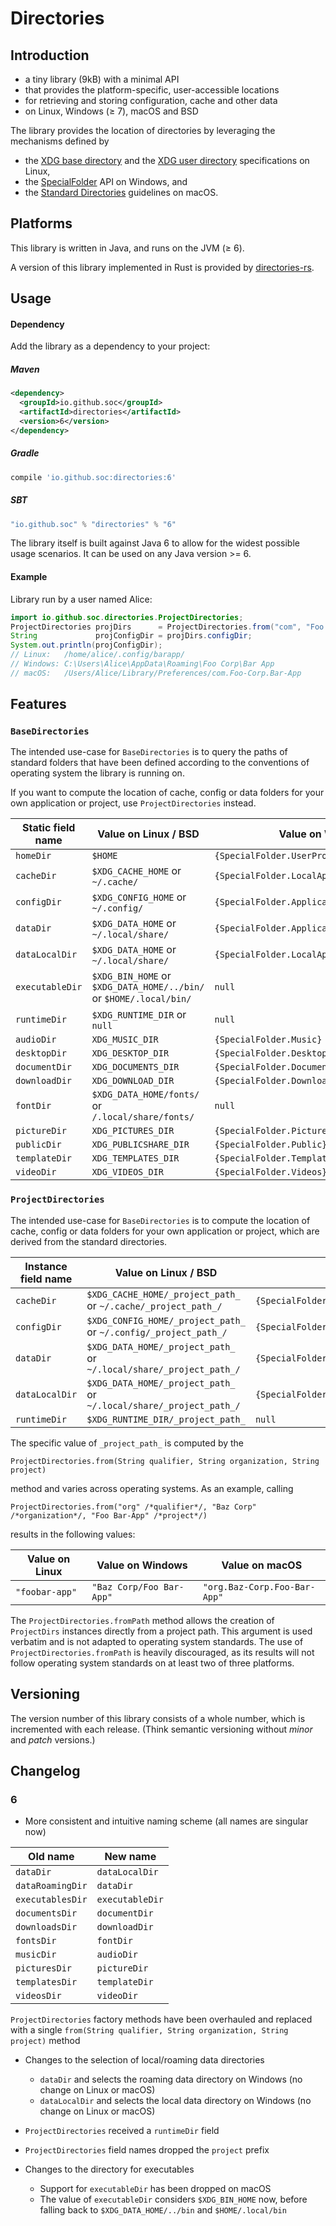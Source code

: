 # Directories

## Introduction

- a tiny library (9kB) with a minimal API
- that provides the platform-specific, user-accessible locations
- for retrieving and storing configuration, cache and other data
- on Linux, Windows (≥ 7), macOS and BSD

The library provides the location of directories by leveraging the mechanisms defined by
- the [XDG base directory](https://standards.freedesktop.org/basedir-spec/basedir-spec-latest.html) and
  the [XDG user directory](https://www.freedesktop.org/wiki/Software/xdg-user-dirs/) specifications on Linux,
- the [SpecialFolder](https://msdn.microsoft.com/en-us/library/system.environment.specialfolder.aspx) API on Windows, and
- the [Standard Directories](https://developer.apple.com/library/content/documentation/FileManagement/Conceptual/FileSystemProgrammingGuide/FileSystemOverview/FileSystemOverview.html#//apple_ref/doc/uid/TP40010672-CH2-SW6)
  guidelines on macOS.

## Platforms

This library is written in Java, and runs on the JVM (≥ 6).

A version of this library implemented in Rust is provided by [directories-rs](https://github.com/soc/directories-rs).

## Usage

#### Dependency

Add the library as a dependency to your project:

##### Maven
```xml
<dependency>
  <groupId>io.github.soc</groupId>
  <artifactId>directories</artifactId>
  <version>6</version>
</dependency>
```
##### Gradle
```groovy
compile 'io.github.soc:directories:6'
```

##### SBT
```scala
"io.github.soc" % "directories" % "6"
```

The library itself is built against Java 6 to allow for the widest possible usage scenarios.
It can be used on any Java version >= 6.

#### Example

Library run by a user named Alice:

```java
import io.github.soc.directories.ProjectDirectories;
ProjectDirectories projDirs      = ProjectDirectories.from("com", "Foo Corp",  "Bar App");
String             projConfigDir = projDirs.configDir;
System.out.println(projConfigDir);
// Linux:   /home/alice/.config/barapp/
// Windows: C:\Users\Alice\AppData\Roaming\Foo Corp\Bar App
// macOS:   /Users/Alice/Library/Preferences/com.Foo-Corp.Bar-App
```

## Features

### `BaseDirectories`

The intended use-case for `BaseDirectories` is to query the paths of standard folders
that have been defined according to the conventions of operating system the library is running on.

If you want to compute the location of cache, config or data folders for your own application or project, use `ProjectDirectories` instead.

| Static field name | Value on Linux / BSD                                               | Value on Windows                              | Value on macOS                       |
| ----------------- | ------------------------------------------------------------------ | --------------------------------------------- | ------------------------------------ |
| `homeDir`         | `$HOME`                                                            | `{SpecialFolder.UserProfile}`                 | `$HOME`                              |
| `cacheDir`        | `$XDG_CACHE_HOME`  or `~/.cache/`                                  | `{SpecialFolder.LocalApplicationData}/cache/` | `$HOME/Library/Caches/`              |
| `configDir`       | `$XDG_CONFIG_HOME` or `~/.config/`                                 | `{SpecialFolder.ApplicationData}`             | `$HOME/Library/Preferences/`         |
| `dataDir`         | `$XDG_DATA_HOME`   or `~/.local/share/`                            | `{SpecialFolder.ApplicationData}`             | `$HOME/Library/Application Support/` |
| `dataLocalDir`    | `$XDG_DATA_HOME`   or `~/.local/share/`                            | `{SpecialFolder.LocalApplicationData}`        | `$HOME/Library/Application Support/` |
| `executableDir`   | `$XDG_BIN_HOME` or `$XDG_DATA_HOME/../bin/` or `$HOME/.local/bin/` | `null`                                        | `null`                               |
| `runtimeDir`      | `$XDG_RUNTIME_DIR` or `null`                                       | `null`                                        | `null`                               |
| `audioDir`        | `XDG_MUSIC_DIR`                                                    | `{SpecialFolder.Music}`                       | `$HOME/Music/`                       |
| `desktopDir`      | `XDG_DESKTOP_DIR`                                                  | `{SpecialFolder.Desktop}`                     | `$HOME/Desktop/`                     |
| `documentDir`     | `XDG_DOCUMENTS_DIR`                                                | `{SpecialFolder.Documents}`                   | `$HOME/Documents/`                   |
| `downloadDir`     | `XDG_DOWNLOAD_DIR`                                                 | `{SpecialFolder.Downloads}`                   | `$HOME/Downloads/`                   |
| `fontDir`         | `$XDG_DATA_HOME/fonts/` or `/.local/share/fonts/`                  | `null`                                        | `$HOME/Library/Fonts/`               |
| `pictureDir`      | `XDG_PICTURES_DIR`                                                 | `{SpecialFolder.Pictures}`                    | `$HOME/Pictures/`                    |
| `publicDir`       | `XDG_PUBLICSHARE_DIR`                                              | `{SpecialFolder.Public}`                      | `$HOME/Public/`                      |
| `templateDir`     | `XDG_TEMPLATES_DIR`                                                | `{SpecialFolder.Templates}`                   | `null`                               |
| `videoDir`        | `XDG_VIDEOS_DIR`                                                   | `{SpecialFolder.Videos}`                      | `$HOME/Movies/`                      |

### `ProjectDirectories`

The intended use-case for `BaseDirectories` is to compute the location of cache, config or data folders for your own application or project,
which are derived from the standard directories.

| Instance field name | Value on Linux / BSD                                                | Value on Windows                                             | Value on macOS                                      |
| ------------------- | ------------------------------------------------------------------- | ------------------------------------------------------------ | --------------------------------------------------- |
| `cacheDir`          | `$XDG_CACHE_HOME/_project_path_` or `~/.cache/_project_path_/`      | `{SpecialFolder.LocalApplicationData}/_project_path_/cache/` | `$HOME/Library/Caches/_project_path_/`              |
| `configDir`         | `$XDG_CONFIG_HOME/_project_path_`  or `~/.config/_project_path_/`   | `{SpecialFolder.ApplicationData}/_project_path_/`            | `$HOME/Library/Preferences/_project_path_/`         |
| `dataDir`           | `$XDG_DATA_HOME/_project_path_` or `~/.local/share/_project_path_/` | `{SpecialFolder.ApplicationData}/_project_path_/`            | `$HOME/Library/Application Support/_project_path_/` |
| `dataLocalDir`      | `$XDG_DATA_HOME/_project_path_` or `~/.local/share/_project_path_/` | `{SpecialFolder.LocalApplicationData}/_project_path_/`       | `$HOME/Library/Application Support/_project_path_/` |
| `runtimeDir`        | `$XDG_RUNTIME_DIR/_project_path_`                                   | `null`                                                       | `null`                                              |

The specific value of `_project_path_` is computed by the

    ProjectDirectories.from(String qualifier, String organization, String project)

method and varies across operating systems. As an example, calling

    ProjectDirectories.from("org" /*qualifier*/, "Baz Corp" /*organization*/, "Foo Bar-App" /*project*/)

results in the following values:


| Value on Linux | Value on Windows         | Value on macOS               |
| -------------- | ------------------------ | ---------------------------- |
| `"foobar-app"` | `"Baz Corp/Foo Bar-App"` | `"org.Baz-Corp.Foo-Bar-App"` |

The `ProjectDirectories.fromPath` method allows the creation of `ProjectDirs` instances directly from a project path.
This argument is used verbatim and is not adapted to operating system standards.
The use of `ProjectDirectories.fromPath` is heavily discouraged, as its results will not follow operating system standards on at least two of three platforms.

## Versioning

The version number of this library consists of a whole number, which is incremented with each release.
(Think semantic versioning without _minor_ and _patch_ versions.)

## Changelog

### 6

- More consistent and intuitive naming scheme (all names are singular now)

| Old name                | New name              |
| ----------------------- | --------------------- |
| `dataDir`               | `dataLocalDir`        |
| `dataRoamingDir`        | `dataDir`             |
| `executablesDir`        | `executableDir`       |
| `documentsDir`          | `documentDir`         |
| `downloadsDir`          | `downloadDir`         |
| `fontsDir`              | `fontDir`             |
| `musicDir`              | `audioDir`            |
| `picturesDir`           | `pictureDir`          |
| `templatesDir`          | `templateDir`         |
| `videosDir`             | `videoDir`            |

`ProjectDirectories` factory methods have been overhauled and replaced with a single `from(String qualifier, String organization, String project)` method

- Changes to the selection of local/roaming data directories
  - `dataDir` and selects the roaming data directory on Windows (no change on Linux or macOS)
  - `dataLocalDir` and selects the local data directory on Windows (no change on Linux or macOS)

- `ProjectDirectories` received a `runtimeDir` field

- `ProjectDirectories` field names dropped the `project` prefix

- Changes to the directory for executables
  - Support for `executableDir` has been dropped on macOS
  - The value of `executableDir` considers `$XDG_BIN_HOME` now, before falling back to `$XDG_DATA_HOME/../bin` and `$HOME/.local/bin`
